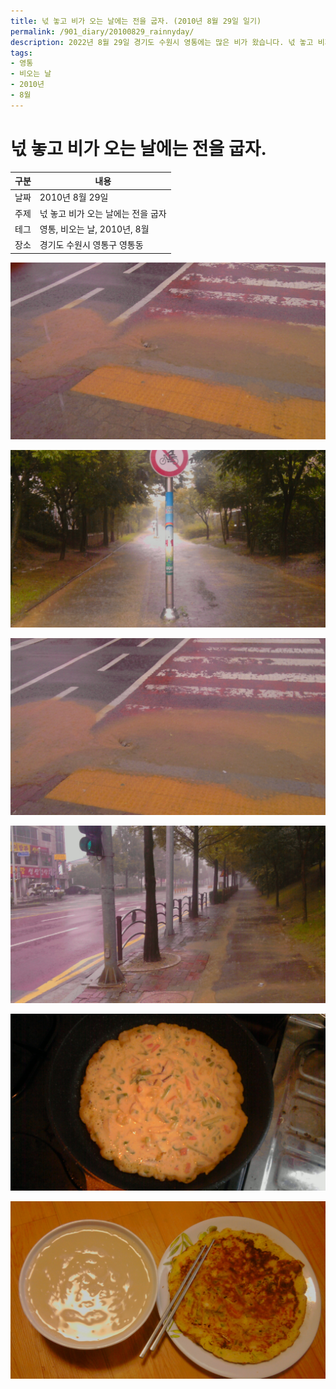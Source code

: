 ```yaml
---
title: 넋 놓고 비가 오는 날에는 전을 굽자. (2010년 8월 29일 일기)
permalink: /901_diary/20100829_rainnyday/
description: 2022년 8월 29일 경기도 수원시 영통에는 많은 비가 왔습니다. 넋 놓고 비가 오는 날에는 전이 어울립니다.
tags:
- 영통
- 비오는 날
- 2010년
- 8월
---
```



넋 놓고 비가 오는 날에는 전을 굽자.
===


|구분|내용| 
|---|---|
|날짜|2010년 8월 29일|
|주제|넋 놓고 비가 오는 날에는 전을 굽자| 
|테그|영통, 비오는 날, 2010년, 8월| 
|장소|경기도 수원시 영통구 영통동|


<!--P100829001.jpg-->
![이미지](/assets/images/diary/20100829_rainnyday/P100829001.jpg)


<!--P100829002.jpg-->
![이미지](/assets/images/diary/20100829_rainnyday/P100829002.jpg)


<!--P100829003.jpg-->
![이미지](/assets/images/diary/20100829_rainnyday/P100829003.jpg)


<!--P100829004.jpg-->
![이미지](/assets/images/diary/20100829_rainnyday/P100829004.jpg)


<!--P100829005.jpg-->
![이미지](/assets/images/diary/20100829_rainnyday/P100829005.jpg)


<!--P100829006.jpg-->
![이미지](/assets/images/diary/20100829_rainnyday/P100829006.jpg)


